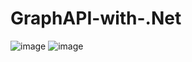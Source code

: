 # GraphAPI-with-.Net

![image](https://user-images.githubusercontent.com/4239376/229582245-a736c974-da88-4bd7-a4ac-b6fc4886bd86.png)
![image](https://user-images.githubusercontent.com/4239376/230193846-1d5b6066-caa8-46ee-b597-33c74a339464.png)
